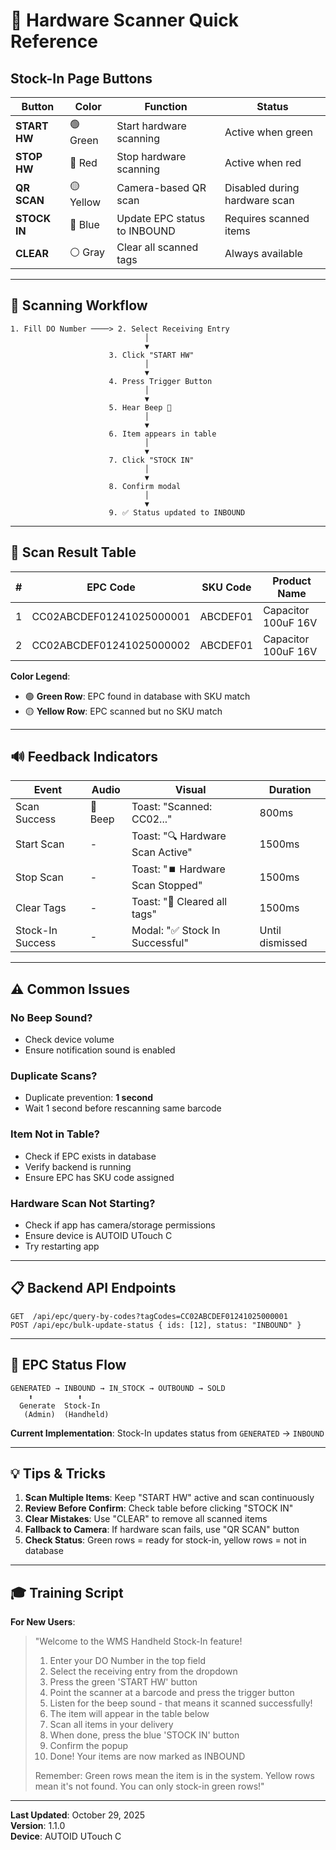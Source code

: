 # 📱 Hardware Scanner Quick Reference

## Stock-In Page Buttons

| Button | Color | Function | Status |
|--------|-------|----------|--------|
| **START HW** | 🟢 Green | Start hardware scanning | Active when green |
| **STOP HW** | 🔴 Red | Stop hardware scanning | Active when red |
| **QR SCAN** | 🟡 Yellow | Camera-based QR scan | Disabled during hardware scan |
| **STOCK IN** | 🔵 Blue | Update EPC status to INBOUND | Requires scanned items |
| **CLEAR** | ⚪ Gray | Clear all scanned tags | Always available |

---

## 🔄 Scanning Workflow

```
1. Fill DO Number ────> 2. Select Receiving Entry
                              │
                              ▼
                      3. Click "START HW"
                              │
                              ▼
                      4. Press Trigger Button
                              │
                              ▼
                      5. Hear Beep 📢
                              │
                              ▼
                      6. Item appears in table
                              │
                              ▼
                      7. Click "STOCK IN"
                              │
                              ▼
                      8. Confirm modal
                              │
                              ▼
                      9. ✅ Status updated to INBOUND
```

---

## 🎯 Scan Result Table

| # | EPC Code | SKU Code | Product Name |
|---|----------|----------|--------------|
| 1 | CC02ABCDEF01241025000001 | ABCDEF01 | Capacitor 100uF 16V |
| 2 | CC02ABCDEF01241025000002 | ABCDEF01 | Capacitor 100uF 16V |

**Color Legend**:
- 🟢 **Green Row**: EPC found in database with SKU match
- 🟡 **Yellow Row**: EPC scanned but no SKU match

---

## 🔊 Feedback Indicators

| Event | Audio | Visual | Duration |
|-------|-------|--------|----------|
| Scan Success | 📢 Beep | Toast: "Scanned: CC02..." | 800ms |
| Start Scan | - | Toast: "🔍 Hardware Scan Active" | 1500ms |
| Stop Scan | - | Toast: "⏹️ Hardware Scan Stopped" | 1500ms |
| Clear Tags | - | Toast: "🧹 Cleared all tags" | 1500ms |
| Stock-In Success | - | Modal: "✅ Stock In Successful" | Until dismissed |

---

## ⚠️ Common Issues

### No Beep Sound?
- Check device volume
- Ensure notification sound is enabled

### Duplicate Scans?
- Duplicate prevention: **1 second**
- Wait 1 second before rescanning same barcode

### Item Not in Table?
- Check if EPC exists in database
- Verify backend is running
- Ensure EPC has SKU code assigned

### Hardware Scan Not Starting?
- Check if app has camera/storage permissions
- Ensure device is AUTOID UTouch C
- Try restarting app

---

## 📋 Backend API Endpoints

```
GET  /api/epc/query-by-codes?tagCodes=CC02ABCDEF01241025000001
POST /api/epc/bulk-update-status { ids: [12], status: "INBOUND" }
```

---

## 🔐 EPC Status Flow

```
GENERATED → INBOUND → IN_STOCK → OUTBOUND → SOLD
    ⬆          ⬆
  Generate  Stock-In
   (Admin)  (Handheld)
```

**Current Implementation**: Stock-In updates status from `GENERATED` → `INBOUND`

---

## 💡 Tips & Tricks

1. **Scan Multiple Items**: Keep "START HW" active and scan continuously
2. **Review Before Confirm**: Check table before clicking "STOCK IN"
3. **Clear Mistakes**: Use "CLEAR" to remove all scanned items
4. **Fallback to Camera**: If hardware scan fails, use "QR SCAN" button
5. **Check Status**: Green rows = ready for stock-in, yellow rows = not in database

---

## 🎓 Training Script

**For New Users**:

> "Welcome to the WMS Handheld Stock-In feature!
> 
> 1. Enter your DO Number in the top field
> 2. Select the receiving entry from the dropdown
> 3. Press the green 'START HW' button
> 4. Point the scanner at a barcode and press the trigger button
> 5. Listen for the beep sound - that means it scanned successfully!
> 6. The item will appear in the table below
> 7. Scan all items in your delivery
> 8. When done, press the blue 'STOCK IN' button
> 9. Confirm the popup
> 10. Done! Your items are now marked as INBOUND
> 
> Remember: Green rows mean the item is in the system. Yellow rows mean it's not found.
> You can only stock-in green rows!"

---

**Last Updated**: October 29, 2025  
**Version**: 1.1.0  
**Device**: AUTOID UTouch C
